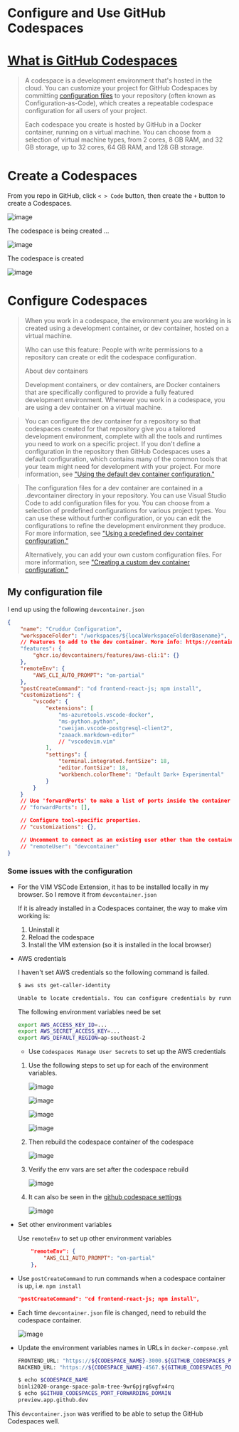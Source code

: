 # Configure and Use GitHub Codespaces

# [What is GitHub Codespaces](https://docs.github.com/en/codespaces/overview)
> A codespace is a development environment that's hosted in the cloud. You can customize your project for GitHub Codespaces by committing [configuration files](https://docs.github.com/en/codespaces/setting-up-your-project-for-codespaces/adding-a-dev-container-configuration/introduction-to-dev-containers) to your repository (often known as Configuration-as-Code), which creates a repeatable codespace configuration for all users of your project.
> 
> Each codespace you create is hosted by GitHub in a Docker container, running on a virtual machine. You can choose from a selection of virtual machine types, from 2 cores, 8 GB RAM, and 32 GB storage, up to 32 cores, 64 GB RAM, and 128 GB storage.

# Create a Codespaces
From you repo in GitHub, click `< > Code` button, then create the `+` button to create a Codespaces.

![image](https://user-images.githubusercontent.com/71969513/228438846-defd36f2-3332-4e22-bd44-2aeacbd7a561.png)

The codespace is being created ...

![image](https://user-images.githubusercontent.com/71969513/228441067-27d21877-30da-4230-a790-ce2d438601e5.png)

The codespace is created

![image](https://user-images.githubusercontent.com/71969513/228444090-8bc8fda5-4e1f-4fcb-ab45-c45a50e9bef9.png)

# Configure Codespaces

> When you work in a codespace, the environment you are working in is created using a development container, or dev container, hosted on a virtual machine.
> 
> Who can use this feature: People with write permissions to a repository can create or edit the codespace configuration.
> 
> About dev containers
> 
> Development containers, or dev containers, are Docker containers that are specifically configured to provide a fully featured development environment. Whenever you work in a codespace, you are using a dev container on a virtual machine.

> You can configure the dev container for a repository so that codespaces created for that repository give you a tailored development environment, complete with all the tools and runtimes you need to work on a specific project. If you don't define a configuration in the repository then GitHub Codespaces uses a default configuration, which contains many of the common tools that your team might need for development with your project. For more information, see ["Using the default dev container configuration."](https://docs.github.com/en/codespaces/setting-up-your-project-for-codespaces/adding-a-dev-container-configuration/introduction-to-dev-containers#using-the-default-dev-container-configuration)

> The configuration files for a dev container are contained in a .devcontainer directory in your repository. You can use Visual Studio Code to add configuration files for you. You can choose from a selection of predefined configurations for various project types. You can use these without further configuration, or you can edit the configurations to refine the development environment they produce. For more information, see ["Using a predefined dev container configuration."](https://docs.github.com/en/codespaces/setting-up-your-project-for-codespaces/adding-a-dev-container-configuration/introduction-to-dev-containers#using-a-predefined-dev-container-configuration)
> 
> Alternatively, you can add your own custom configuration files. For more information, see ["Creating a custom dev container configuration."](https://docs.github.com/en/codespaces/setting-up-your-project-for-codespaces/adding-a-dev-container-configuration/introduction-to-dev-containers#creating-a-custom-dev-container-configuration)

## My configuration file

I end up using the following `devcontainer.json`

```json
{
	"name": "Cruddur Configuration",
	"workspaceFolder": "/workspaces/${localWorkspaceFolderBasename}",
	// Features to add to the dev container. More info: https://containers.dev/features.
	"features": {
		"ghcr.io/devcontainers/features/aws-cli:1": {}
	},
	"remoteEnv": {
		"AWS_CLI_AUTO_PROMPT": "on-partial"
	},
	"postCreateCommand": "cd frontend-react-js; npm install",
	"customizations": {
		"vscode": {
			"extensions": [
				"ms-azuretools.vscode-docker",
				"ms-python.python",
				"cweijan.vscode-postgresql-client2",
				"zaaack.markdown-editor"
				// "vscodevim.vim"
			],
			"settings": {
				"terminal.integrated.fontSize": 18,
				"editor.fontSize": 18,
				"workbench.colorTheme": "Default Dark+ Experimental"
			}
		}
	}
	// Use 'forwardPorts' to make a list of ports inside the container available locally.
	// "forwardPorts": [],

	// Configure tool-specific properties.
	// "customizations": {},

	// Uncomment to connect as an existing user other than the container default. More info: https://aka.ms/dev-containers-non-root.
	// "remoteUser": "devcontainer"
}
```

### Some issues with the configuration

* For the VIM VSCode Extension, it has to be installed locally in my browser. So I remove it from `devcontainer.json`

    If it is already installed in a Codespaces container, the way to make vim working is: 

    1. Uninstall it
    2. Reload the codespace
    3. Install the VIM extension (so it is installed in the local browser)

* AWS credentials

    I haven't set AWS credentials so the following command is failed.

    ```sh
    $ aws sts get-caller-identity

    Unable to locate credentials. You can configure credentials by running "aws configure".
    ```

	The following environment variables need be set
	```sh
	export AWS_ACCESS_KEY_ID=...
	export AWS_SECRET_ACCESS_KEY=...
	export AWS_DEFAULT_REGION=ap-southeast-2
	```
	
    * Use `Codespaces Manage User Secrets` to set up the AWS credentials
    
	1. Use the following steps to set up for each of the environment variables.

		![image](https://user-images.githubusercontent.com/71969513/228472721-22c31566-3e5c-4b6e-8b23-13f8d583b038.png)

    	![image](https://user-images.githubusercontent.com/71969513/228473155-94989c82-3314-4704-9446-cd91d0883c2b.png)

		![image](https://user-images.githubusercontent.com/71969513/228475121-5016b146-0602-44a6-9760-7121db20753d.png)

		![image](https://user-images.githubusercontent.com/71969513/228475343-8c203d9b-a802-44cf-b030-f57e2fa84302.png)

	2. Then rebuild the codespace container of the codespace
    
		![image](https://user-images.githubusercontent.com/71969513/228476457-0620ecb7-5f9a-4e9b-b35f-33c592d85bd4.png)

	3. Verify the env vars are set after the codespace rebuild
    
		![image](https://user-images.githubusercontent.com/71969513/228483534-367dad05-fc9a-4fee-b4f3-cafef9bd8de8.png)
	
	4. It can also be seen in the [github codespace settings](https://github.com/settings/codespaces)

		![image](https://user-images.githubusercontent.com/71969513/228484159-4689d739-f7d8-4d9f-95b1-36864ebc005e.png)

* Set other environment variables

	Use `remoteEnv` to set up other environment variables
	```json
		"remoteEnv": {
			"AWS_CLI_AUTO_PROMPT": "on-partial"
		},
	```

* Use `postCreateCommand` to run commands when a codespace container is up, i.e. `npm install`

	```json
	"postCreateCommand": "cd frontend-react-js; npm install",
	```
	
* Each time `devcontainer.json` file is changed, need to rebuild the codespace container.

	![image](https://user-images.githubusercontent.com/71969513/228476457-0620ecb7-5f9a-4e9b-b35f-33c592d85bd4.png)

* Update the environment variables names in URLs in `docker-compose.yml`

	```sh
	FRONTEND_URL: "https://${CODESPACE_NAME}-3000.${GITHUB_CODESPACES_PORT_FORWARDING_DOMAIN}"
	BACKEND_URL: "https://${CODESPACE_NAME}-4567.${GITHUB_CODESPACES_PORT_FORWARDING_DOMAIN}"
	```

	```sh
	$ echo $CODESPACE_NAME
	binli2020-orange-space-palm-tree-9wr6pjrg6vgfx4rq
	$ echo $GITHUB_CODESPACES_PORT_FORWARDING_DOMAIN
	preview.app.github.dev
	```

This `devcontainer.json` was verified to be able to setup the GitHub Codespaces well.
